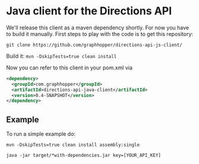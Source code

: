 # Java client for the Directions API

We'll release this client as a maven dependency shortly. For now you have to build it manually. First steps to play with the code is to get this repository:

`git clone https://github.com/graphhopper/directions-api-js-client/`

Build it:
`mvn -DskipTests=true clean install`

Now you can refer to this client in your pom.xml via
```xml
<dependency>
  <groupId>com.graphhopper</groupId>
  <artifactId>directions-api-java-client</artifactId>
  <version>0.4-SNAPSHOT</version>
</dependency>   
```

## Example

To run a simple example do:

`mvn -DskipTests=true clean install assembly:single`

`java -jar target/*with-dependencies.jar key=[YOUR_API_KEY]`
